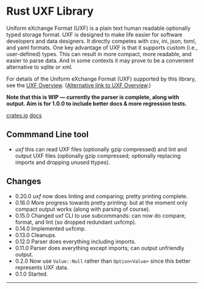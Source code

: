 # Rust UXF Library

Uniform eXchange Format (UXF) is a plain text human readable optionally
typed storage format. UXF is designed to make life easier for software
developers and data designers. It directly competes with csv, ini, json,
toml, and yaml formats. One key advantage of UXF is that it supports custom
(i.e., user-defined) types. This can result in more compact, more readable,
and easier to parse data. And in some contexts it may prove to be a
convenient alternative to sqlite or xml.

For details of the Uniform eXchange Format (UXF) supported by this library,
see the [UXF Overview](../README.md). ([Alternative link to UXF
Overview](https://github.com/mark-summerfield/uxf/blob/main/README.md).)

**Note that this is WIP — currently the parser is complete, along with
output. Aim is for 1.0.0 to include better docs & more regression tests.**

[crates.io](https://crates.io/crates/uxf)
[docs](https://docs.rs/uxf/latest/uxf/)

## Commmand Line tool

- _uxf_ this can read UXF files (optionally gzip compressed) and lint and
  output UXF files (optionally gzip compressed; optionally replacing imports
  and dropping unused ttypes).

## Changes

- 0.20.0 _uxf_ now does linting and comparing; pretty printing complete.
- 0.16.0 More progress towards pretty printing: but at the moment only
  compact output works (along with parsing of course).
- 0.15.0 Changed uxf CLI to use subcommands: can now do compare, format, and
  lint (so dropped redundant uxfcmp).
- 0.14.0 Implemented uxfcmp.
- 0.13.0 Cleanups.
- 0.12.0 Parser does everything including imports.
- 0.11.0 Parser does everything except imports; can output unfriendly
  output.
- 0.2.0 Now use `Value::Null` rather than `Option<Value>` since this better
  represents UXF data.
- 0.1.0 Started.

---

